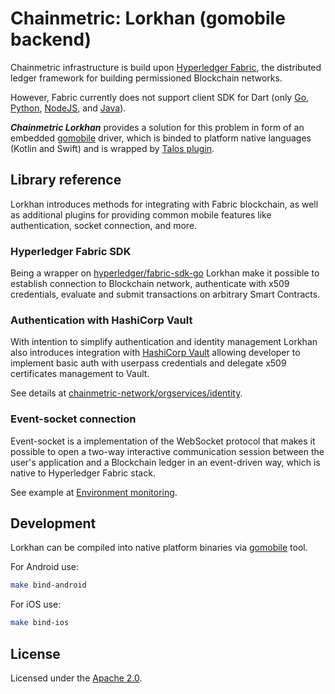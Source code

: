 # Chainmetric: Lorkhan (gomobile backend) 

Chainmetric infrastructure is build upon [Hyperledger Fabric][hyperledger fabric], the distributed ledger framework for building permissioned Blockchain networks.

However, Fabric currently does not support client SDK for Dart (only [Go][fabric sdk go], [Python][fabric sdk py], [NodeJS][fabric sdk node], and [Java][fabric sdk java]).

_**Chainmetric Lorkhan**_ provides a solution for this problem in form of an embedded [gomobile][gomobile] driver, which is binded to platform native languages (Kotlin and Swift) and is wrapped by [Talos plugin][talos plugin].

[hyperledger fabric]: https://www.hyperledger.org/use/fabric
[fabric sdk go]: https://github.com/hyperledger/fabric-sdk-go
[fabric sdk py]: https://github.com/hyperledger/fabric-sdk-py
[fabric sdk node]: https://github.com/hyperledger/fabric-sdk-node
[fabric sdk java]: https://github.com/hyperledger/fabric-sdk-java
[talos plugin]: https://github.com/timoth-y/chainmetric-app/tree/master/talos

## Library reference

Lorkhan introduces methods for integrating with Fabric blockchain, as well as additional plugins for providing common mobile features like authentication, socket connection, and more.

### Hyperledger Fabric SDK

Being a wrapper on [hyperledger/fabric-sdk-go](https://github.com/hyperledger/fabric-sdk-go) Lorkhan make it possible to establish connection to Blockchain network, authenticate with x509 credentials, evaluate and submit transactions on arbitrary Smart Contracts.

### Authentication with HashiCorp Vault

With intention to simplify authentication and identity management Lorkhan also introduces integration with [HashiCorp Vault](https://www.hashicorp.com/products/vault) allowing developer to implement basic auth with userpass credentials and delegate x509 certificates management to Vault.

See details at [chainmetric-network/orgservices/identity](https://github.com/timoth-y/chainmetric-network/tree/main/orgservices/identity).

### Event-socket connection

Event-socket is a implementation of the WebSocket protocol that makes it possible to open a two-way interactive communication session between the user's application and a Blockchain ledger in an event-driven way, which is native to Hyperledger Fabric stack.

See example at [Environment monitoring](https://github.com/timoth-y/chainmetric-app/tree/github/update_readme#environment-monitoring).

## Development

Lorkhan can be compiled into native platform binaries via [gomobile][gomobile] tool.

For Android use:

```bash
make bind-android
```

For iOS use:

```bash
make bind-ios
```

[gomobile]: https://github.com/golang/mobile

## License

Licensed under the [Apache 2.0](https://github.com/timoth-y/chainmetric-network/blob/main/LICENSE).